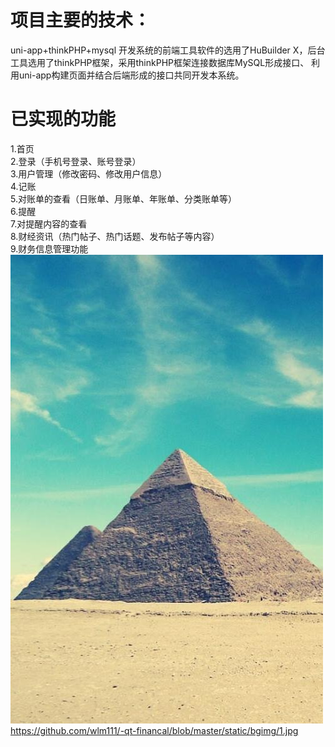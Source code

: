 # 项目主要的技术：
uni-app+thinkPHP+mysql
开发系统的前端工具软件的选用了HuBuilder X，后台工具选用了thinkPHP框架，采用thinkPHP框架连接数据库MySQL形成接口、
利用uni-app构建页面并结合后端形成的接口共同开发本系统。
# 已实现的功能
1.首页  
2.登录（手机号登录、账号登录）  
3.用户管理（修改密码、修改用户信息）  
4.记账  
5.对账单的查看（日账单、月账单、年账单、分类账单等）  
6.提醒  
7.对提醒内容的查看  
8.财经资讯（热门帖子、热门话题、发布帖子等内容）  
9.财务信息管理功能  
 ![image](https://github.com/wlm111/-qt-financal/blob/master/static/bgimg/1.jpg)
https://github.com/wlm111/-qt-financal/blob/master/static/bgimg/1.jpg
